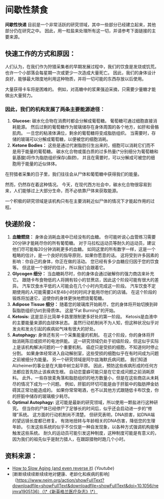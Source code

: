 # 间歇性禁食

**间歇性快递** 目前是一个非常活跃的研究领域，其中一些部分已经建立起来，其他部分仍在研究之中。 因此，用一粒盐来处理所有这一切，并请参考下面链接的主要来源。

## 快速工作的方式和原因：

人们认为，在我们作为狩猎采集者的早期发展过程中，我们的饮食是发烧或饥荒。 也许一个小部落会每星期一次或更少一次造成大量死亡。 因此，我们的身体设计良好，能够最大限度地利用这种物质，并将一切可能的东西存放以后使用。

大量获得卡车将是困难的。 例如，对高糖中的浆果强迫采摘，只需要少量糖才能做出大量努力。

### 因此，我们的机构发展了两条主要能源途径：

1. **Glucose:** 碳水化合物在消费时都会分解成葡萄糖。 葡萄糖可通过细胞直接消耗能源。 然后过剩的葡萄糖作为玻璃储存在身体周围的各个地方，如肝和骨骼肌肉。 一旦您的粘液体满位，剩余的葡萄糖将变成脂肪组织。 当需要时，存储的玻璃可以分解成葡萄糖，以便被您的细胞消耗。
2. **Ketone Bodies：** 这些是通过代谢脂肪衍生出来的，细胞可以消耗它们而不是用于能量的葡萄糖。 碳水化合物或蛋白质的过多热量(\*分别细分为葡萄糖和氨基酸)将作为脂肪组织保存(_脂肪_)， 并且在需要时，可以分解成可被您的细胞用于能量的近似体体。

在狩猎者采集的日子里，我们往往会从尸体和葡萄糖中获得我们的能量。

然而，仍然存在着这种情况。 今天，在现代西方社会中，碳水化合物很容易到来，人们能够过上大部分生命，而不必依靠尸体来获取能源。

一个积极的研究领域是该机构只有在主要消耗近似尸体的情况下才能起作用的过程。

## 快递阶段：

1. **血糖燃烧：** 身体会消耗血液中已经没有的血糖。 你可能听说心血管练习需要20分钟才能耗尽你的所有葡萄糖。 对于马拉松运动员等耐久的运动员，建议他们尽可能每20分钟消耗更多的血糖。 如同这里的所有数字一样，这是一个粗略的估计，是一个良好的指导原则，如果你愿意的话。 这将受到许多因素的影响：你自己的身体，你正在做的活动。 您已经有多少血糖应归因于您的饮食等。 但这是一个很好的估计，所以我们会跟着它。
2. **Glycogen 细分：** 当血糖耗尽时，你的身体会通过破解你的强力商店来补充它。 跟随卡布食物低的人将拥有较小的甘蔗店，因此这个阶段可能有很大的差异。 汽车饮食水平低的人可能会在几个小时内完成这一阶段。 汽车饮食不定期使用的人可能需要24至48小时的时间才能用尽他们的店铺。 在这个阶段的锻炼将加速它，迫使你的身体更快地燃烧葡萄糖。
3. **Adipose Tissue 细分：** 随着您的玻璃库开始耗尽，您的身体将开始切换到碎裂脂肪组织(_fat_)到骨质体。 这是"Fat Burning"的开始。
4. **Ketosis:** 这是显示比简单卡路里限制更多好处的第一阶段。 Ketosis是血液中的主要能量来源的血球体状态。 虽然行动机制尚不为人知，但这种状况似乎对发炎和发炎引起的疾病如气味有很大的好处。
5. **Autophagy:** 身体还有另一个采集能量的机制。 在这个阶段，你的身体将开始消耗陈旧或损坏的电池供能。 这一研究领域仍处于初级阶段，但这似乎实际上是该机构解决问题的一个重要机制。 癌症只是受损的细胞，不知道何时停止分割。 如果身体经常进入自动解剖室，这些受损的细胞似乎在有时间成为问题之前被细分为能量。 另一个研究领域是阿尔兹海默氏病问题。 我们知道Alzheimer的事业是在大脑中树立起平原。 因此，预防这些疾病形成的任何方法都应首先防止该疾病生根。 自动恋童癖可能只是在它变成问题之前消耗原料。 此外，一些存放麦角落和脂肪组织的地方数量小，但是在这些商店从未耗尽的情况下成为一个问题。 例如，肝脏的环切可能是由于肝脏中的脂肪押金妨碍其正常功能造成的。 如果你常常喝酒，也不以其他方式跟随低卡布饮食，你的肝脏中储存的玻璃极少耗尽。
6. **Optimal Autophagy:** 这可能是最新的研究领域，所以使用一颗盐进行这种研究。 但当你的尸体已经停尸了足够长的时间后，似乎还会启动进一步的“修理”系统。 这方面的行动机制尚不清楚。 但研究表明，DNA损害，如DNA端的望远镜长度都已修复。 有效地扭转与年龄相关的DNA伤害，降低您的生理年龄。 引发这些系统的似乎不仅仅是一种自发现象，以各种方式强调机构能够触发这些系统。 耐久的运动员可能引发这种制度，这种制度可能是有意义的，因为我们的祖先似乎是耐力猎人，在跟踪猎物时跑几个小时。

## 资料来源：

- [How to Slow Aging (and even reverse it)](https://www.youtube.com/watch?v=QRt7LjqJ45k) (_Youtube_)
- [断断续续续断续续地对健康、老龄化和疾病的影响]（https://www.nejm.org/action/showFullText?downloadfile=showFullText&downloadfile=showFullText&doi=10.1056/nejmra1905136）（\*《新英格兰医疗杂志》\*）